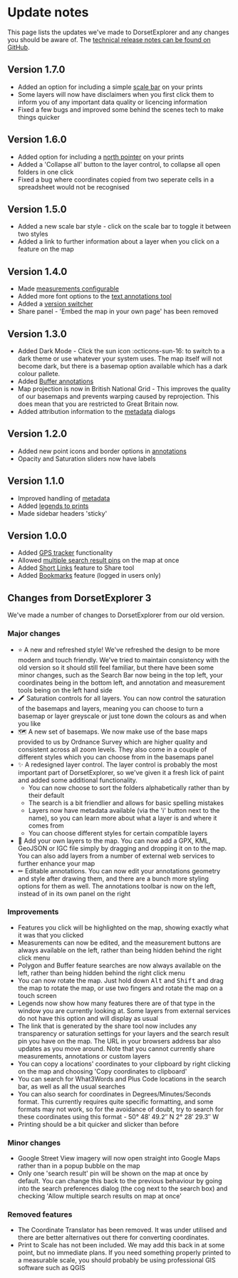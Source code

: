 # Update notes
This page lists the updates we've made to DorsetExplorer and any changes you should be aware of. The [technical release notes can be found on GitHub](https://github.com/Dorset-Council-UK/GIFramework-Maps/releases).
## Version 1.7.0
- Added an option for including a simple [scale bar](./exporting-and-printing.md#scale-bar) on your prints
- Some layers will now have disclaimers when you first click them to inform you of any important data quality or licencing information
- Fixed a few bugs and improved some behind the scenes tech to make things quicker

## Version 1.6.0
- Added option for including a [north pointer](./exporting-and-printing.md#north-pointer) on your prints
- Added a 'Collapse all' button to the layer control, to collapse all open folders in one click
- Fixed a bug where coordinates copied from two seperate cells in a spreadsheet would not be recognised

## Version 1.5.0
- Added a new scale bar style - click on the scale bar to toggle it between two styles
- Added a link to further information about a layer when you click on a feature on the map

## Version 1.4.0
- Made [measurements configurable](./measuring.md#configuring-your-measurements)
- Added more font options to the [text annotations tool](./drawing.md#add-text)
- Added a [version switcher](./versions.md)
- Share panel - 'Embed the map in your own page' has been removed

## Version 1.3.0
- Added Dark Mode - Click the sun icon :octicons-sun-16: to switch to a dark theme or use whatever your system uses. The map itself will not become dark, but there is a basemap option available which has a dark colour pallete. 
- Added [Buffer annotations](./drawing.md#draw-a-circular-buffer)
- Map projection is now in British National Grid - This improves the quality of our basemaps and prevents warping caused by reprojection. This does mean that you are restricted to Great Britain now.
- Added attribution information to the [metadata](./layers.md#metadata) dialogs

## Version 1.2.0
- Added new point icons and border options in [annotations](./drawing.md)
- Opacity and Saturation sliders now have labels

## Version 1.1.0
- Improved handling of [metadata](./layers.md#metadata)
- Added [legends to prints](./exporting-and-printing.md)
- Made sidebar headers 'sticky'

## Version 1.0.0
- Added [GPS tracker](./geolocation.md) functionality
- Allowed [multiple search result pins](./searching.md#advanced-customising-your-search) on the map at once
- Added [Short Links](./sharing-your-map.md#short-links) feature to Share tool
- Added [Bookmarks](./bookmarks.md) feature (logged in users only)

## Changes from DorsetExplorer 3
We've made a number of changes to DorsetExplorer from our old version. 

### Major changes

- ⭐ A new and refreshed style! We've refreshed the design to be more modern and touch friendly. We've tried to maintain consistency with the old version so it should still feel familiar, but there have been some minor changes, such as the Search Bar now being in the top left, your coordinates being in the bottom left, and annotation and measurement tools being on the left hand side
- 🖍 Saturation controls for all layers. You can now control the saturation of the basemaps and layers, meaning you can choose to turn a basemap or layer greyscale or just tone down the colours as and when you like
- 🗺 A new set of basemaps. We now make use of the base maps provided to us by Ordnance Survey which are higher quality and consistent across all zoom levels. They also come in a couple of different styles which you can choose from in the basemaps panel
- ✨ A redesigned layer control. The layer control is probably the most important part of DorsetExplorer, so we've given it a fresh lick of paint and added some additional functionality.
    - You can now choose to sort the folders alphabetically rather than by their default
    - The search is a bit friendlier and allows for basic spelling mistakes
    - Layers now have metadata available (via the 'i' button next to the name), so you can learn more about what a layer is and where it comes from
    - You can choose different styles for certain compatible layers
- 📍 Add your own layers to the map. You can now add a GPX, KML, GeoJSON or IGC file simply by dragging and dropping it on to the map. You can also add layers from a number of external web services to further enhance your map
- ✏ Editable annotations. You can now edit your annotations geometry and style after drawing them, and there are a bunch more styling options for them as well. The annotations toolbar is now on the left, instead of in its own panel on the right

### Improvements
- Features you click will be highlighted on the map, showing exactly what it was that you clicked
- Measurements can now be edited, and the measurement buttons are always available on the left, rather than being hidden behind the right click menu
- Polygon and Buffer feature searches are now always available on the left, rather than being hidden behind the right click menu
- You can now rotate the map. Just hold down <kbd>Alt</kbd> and <kbd>Shift</kbd> and drag the map to rotate the map, or use two fingers and rotate the map on a touch screen
- Legends now show how many features there are of that type in the window you are currently looking at. Some layers from external services do not have this option and will display as usual
- The link that is generated by the share tool now includes any transparency or saturation settings for your layers and the search result pin you have on the map. The URL in your browsers address bar also updates as you move around. Note that you cannot currently share measurements, annotations or custom layers
- You can copy a locations' coordinates to your clipboard by right clicking on the map and choosing 'Copy coordinates to clipboard'
- You can search for What3Words and Plus Code locations in the search bar, as well as all the usual searches
- You can also search for coordinates in Degrees/Minutes/Seconds format. This currently requires quite specific formatting, and some formats may not work, so for the avoidance of doubt, try to search for these coordinates using this format - 50° 48′ 49.2″ N 2° 28′ 29.3″ W
- Printing should be a bit quicker and slicker than before

### Minor changes
- Google Street View imagery will now open straight into Google Maps rather than in a popup bubble on the map
- Only one 'search result' pin will be shown on the map at once by default. You can change this back to the previous behaviour by going into the search preferences dialog (the cog next to the search box) and checking 'Allow multiple search results on map at once'

### Removed features
- The Coordinate Translator has been removed. It was under utilised and there are better alternatives out there for converting coordinates.
- Print to Scale has not been included. We may add this back in at some point, but no immediate plans. If you need something properly printed to a measurable scale, you should probably be using professional GIS software such as QGIS
